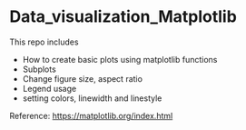 # Data_visualization_Matplotlib

This repo includes

- How to create basic plots using matplotlib functions
- Subplots
- Change figure size, aspect ratio
- Legend usage
- setting colors, linewidth and linestyle


Reference: https://matplotlib.org/index.html

